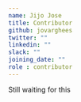 ```yaml
---
name: Jijo Jose
title: Contributor
github: jovarghees
twitter: ""
linkedin: ""
slack: ""
joining_date: ""
role : contributor
---
```


Still waiting for this
